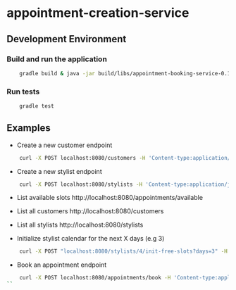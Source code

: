 # appointment-creation-service

## Development Environment
### Build and run the application
```sh
	gradle build & java -jar build/libs/appointment-booking-service-0.1.0.jar
```

### Run tests
```sh
	gradle test
```

## Examples
- Create a new customer endpoint
```sh
	curl -X POST localhost:8080/customers -H 'Content-type:application/json' -d '{"name": "Customer 1", "email": "customer@test.com"}'
```

- Create a new stylist endpoint
```sh
	curl -X POST localhost:8080/stylists -H 'Content-type:application/json' -d '{"name": "Stylist 1", "email": "stylist@test.com"}'
```

- List available slots
http://localhost:8080/appointments/available

- List all customers
http://localhost:8080/customers

- List all stylists
http://localhost:8080/stylists

- Initialize stylist calendar for the next X days (e.g 3)
```sh
	curl -X POST "localhost:8080/stylists/4/init-free-slots?days=3" -H 'Content-type:application/json'
```

- Book an appointment endpoint
```sh
	curl -X POST localhost:8080/appointments/book -H 'Content-type:application/json' -d '{"customerId": 1, "date": "2019-02-14", "fromSlot": "09:00"}'
``

